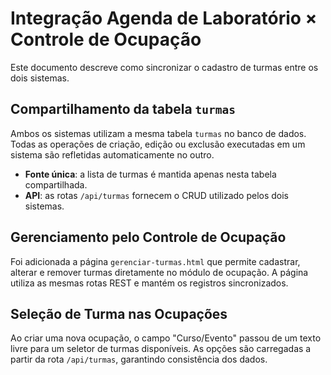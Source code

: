 # Integração Agenda de Laboratório × Controle de Ocupação

Este documento descreve como sincronizar o cadastro de turmas entre os dois sistemas.

## Compartilhamento da tabela `turmas`

Ambos os sistemas utilizam a mesma tabela `turmas` no banco de dados. Todas as operações de criação, edição ou exclusão executadas em um sistema são refletidas automaticamente no outro.

- **Fonte única**: a lista de turmas é mantida apenas nesta tabela compartilhada.
- **API**: as rotas `/api/turmas` fornecem o CRUD utilizado pelos dois sistemas.

## Gerenciamento pelo Controle de Ocupação

Foi adicionada a página `gerenciar-turmas.html` que permite cadastrar, alterar e remover turmas diretamente no módulo de ocupação. A página utiliza as mesmas rotas REST e mantém os registros sincronizados.

## Seleção de Turma nas Ocupações

Ao criar uma nova ocupação, o campo "Curso/Evento" passou de um texto livre para um seletor de turmas disponíveis. As opções são carregadas a partir da rota `/api/turmas`, garantindo consistência dos dados.

